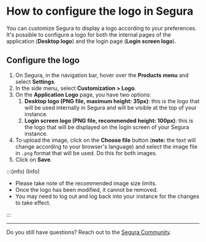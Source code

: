 # How to configure the logo in Segura

You can customize Segura to display a logo according to your preferences. It's possible to configure a logo for both the internal pages of the application (**Desktop logo**) and the login page (**Login screen logo**).

## Configure the logo

1. On Segura, in the navigation bar, hover over the **Products menu** and select **Settings**.
2. In the side menu, select **Customization > Logo**.  
3. On the **Application Logo** page, you have two options:  
   1. **Desktop logo (PNG file, maximum height: 35px)**: this is the logo that will be used internally in Segura and will be visible at the top of your instance.  
   2. **Login screen logo (PNG file, recommended height: 100px)**: this is the logo that will be displayed on the login screen of your Segura instance.  
4. To upload the image, click on the **Choose file** button (**note:** the text will change according to your browser's language) and select the image file in `.png` format that will be used. Do this for both images.  
5. Click on **Save**.

:::(info) (Info)

- Please take note of the recommended image size limits.  
- Once the logo has been modified, it cannot be removed.  
- You may need to log out and log back into your instance for the changes to take effect.

:::

---

Do you still have questions? Reach out to the [Segura Community](https://community.Segura.io/).